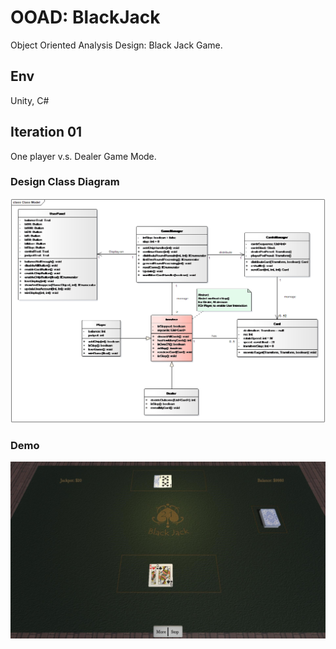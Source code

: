 # OOAD: BlackJack
Object Oriented Analysis Design: Black Jack Game.
## Env
Unity, C#
## Iteration 01
One player v.s. Dealer Game Mode.
### Design Class Diagram
![image](https://raw.githubusercontent.com/ceej7/OOAD-BlackJack/master/Document/DesignClass01.png)
### Demo
![image](https://raw.githubusercontent.com/ceej7/OOAD-BlackJack/master/Display/Demo01.jpg)
